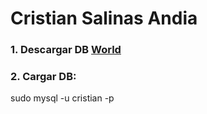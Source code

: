 
# Cristian Salinas Andia

### 1. Descargar DB [World](https://dev.mysql.com/doc/index-other.html)
### 2. Cargar DB:
sudo mysql -u cristian -p
